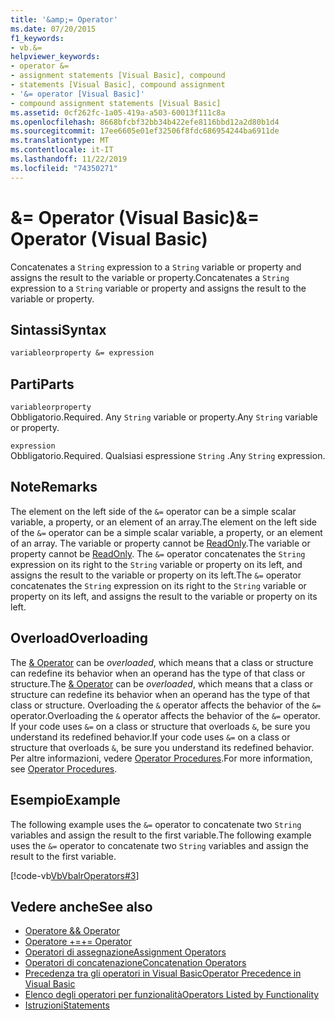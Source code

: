 ```yaml
---
title: '&amp;= Operator'
ms.date: 07/20/2015
f1_keywords:
- vb.&=
helpviewer_keywords:
- operator &=
- assignment statements [Visual Basic], compound
- statements [Visual Basic], compound assignment
- '&= operator [Visual Basic]'
- compound assignment statements [Visual Basic]
ms.assetid: 0cf262fc-1a05-419a-a503-60013f111c8a
ms.openlocfilehash: 8668bfcbf32bb34b422efe8116bbd12a2d80b1d4
ms.sourcegitcommit: 17ee6605e01ef32506f8fdc686954244ba6911de
ms.translationtype: MT
ms.contentlocale: it-IT
ms.lasthandoff: 11/22/2019
ms.locfileid: "74350271"
---
```

# <a name="amp-operator-visual-basic"></a><span data-ttu-id="21d90-102">&amp;= Operator (Visual Basic)</span><span class="sxs-lookup"><span data-stu-id="21d90-102">&amp;= Operator (Visual Basic)</span></span>
<span data-ttu-id="21d90-103">Concatenates a `String` expression to a `String` variable or property and assigns the result to the variable or property.</span><span class="sxs-lookup"><span data-stu-id="21d90-103">Concatenates a `String` expression to a `String` variable or property and assigns the result to the variable or property.</span></span>  
  
## <a name="syntax"></a><span data-ttu-id="21d90-104">Sintassi</span><span class="sxs-lookup"><span data-stu-id="21d90-104">Syntax</span></span>  
  
```vb  
variableorproperty &= expression  
```  
  
## <a name="parts"></a><span data-ttu-id="21d90-105">Parti</span><span class="sxs-lookup"><span data-stu-id="21d90-105">Parts</span></span>  
 `variableorproperty`  
 <span data-ttu-id="21d90-106">Obbligatorio.</span><span class="sxs-lookup"><span data-stu-id="21d90-106">Required.</span></span> <span data-ttu-id="21d90-107">Any `String` variable or property.</span><span class="sxs-lookup"><span data-stu-id="21d90-107">Any `String` variable or property.</span></span>  
  
 `expression`  
 <span data-ttu-id="21d90-108">Obbligatorio.</span><span class="sxs-lookup"><span data-stu-id="21d90-108">Required.</span></span> <span data-ttu-id="21d90-109">Qualsiasi espressione `String` .</span><span class="sxs-lookup"><span data-stu-id="21d90-109">Any `String` expression.</span></span>  
  
## <a name="remarks"></a><span data-ttu-id="21d90-110">Note</span><span class="sxs-lookup"><span data-stu-id="21d90-110">Remarks</span></span>  
 <span data-ttu-id="21d90-111">The element on the left side of the `&=` operator can be a simple scalar variable, a property, or an element of an array.</span><span class="sxs-lookup"><span data-stu-id="21d90-111">The element on the left side of the `&=` operator can be a simple scalar variable, a property, or an element of an array.</span></span> <span data-ttu-id="21d90-112">The variable or property cannot be [ReadOnly](../../../visual-basic/language-reference/modifiers/readonly.md).</span><span class="sxs-lookup"><span data-stu-id="21d90-112">The variable or property cannot be [ReadOnly](../../../visual-basic/language-reference/modifiers/readonly.md).</span></span> <span data-ttu-id="21d90-113">The `&=` operator concatenates the `String` expression on its right to the `String` variable or property on its left, and assigns the result to the variable or property on its left.</span><span class="sxs-lookup"><span data-stu-id="21d90-113">The `&=` operator concatenates the `String` expression on its right to the `String` variable or property on its left, and assigns the result to the variable or property on its left.</span></span>  
  
## <a name="overloading"></a><span data-ttu-id="21d90-114">Overload</span><span class="sxs-lookup"><span data-stu-id="21d90-114">Overloading</span></span>  
 <span data-ttu-id="21d90-115">The [& Operator](../../../visual-basic/language-reference/operators/concatenation-operator.md) can be *overloaded*, which means that a class or structure can redefine its behavior when an operand has the type of that class or structure.</span><span class="sxs-lookup"><span data-stu-id="21d90-115">The [& Operator](../../../visual-basic/language-reference/operators/concatenation-operator.md) can be *overloaded*, which means that a class or structure can redefine its behavior when an operand has the type of that class or structure.</span></span> <span data-ttu-id="21d90-116">Overloading the `&` operator affects the behavior of the `&=` operator.</span><span class="sxs-lookup"><span data-stu-id="21d90-116">Overloading the `&` operator affects the behavior of the `&=` operator.</span></span> <span data-ttu-id="21d90-117">If your code uses `&=` on a class or structure that overloads `&`, be sure you understand its redefined behavior.</span><span class="sxs-lookup"><span data-stu-id="21d90-117">If your code uses `&=` on a class or structure that overloads `&`, be sure you understand its redefined behavior.</span></span> <span data-ttu-id="21d90-118">Per altre informazioni, vedere [Operator Procedures](../../../visual-basic/programming-guide/language-features/procedures/operator-procedures.md).</span><span class="sxs-lookup"><span data-stu-id="21d90-118">For more information, see [Operator Procedures](../../../visual-basic/programming-guide/language-features/procedures/operator-procedures.md).</span></span>  
  
## <a name="example"></a><span data-ttu-id="21d90-119">Esempio</span><span class="sxs-lookup"><span data-stu-id="21d90-119">Example</span></span>  
 <span data-ttu-id="21d90-120">The following example uses the `&=` operator to concatenate two `String` variables and assign the result to the first variable.</span><span class="sxs-lookup"><span data-stu-id="21d90-120">The following example uses the `&=` operator to concatenate two `String` variables and assign the result to the first variable.</span></span>  
  
 [!code-vb[VbVbalrOperators#3](~/samples/snippets/visualbasic/VS_Snippets_VBCSharp/VbVbalrOperators/VB/Class1.vb#3)]  
  
## <a name="see-also"></a><span data-ttu-id="21d90-121">Vedere anche</span><span class="sxs-lookup"><span data-stu-id="21d90-121">See also</span></span>

- [<span data-ttu-id="21d90-122">Operatore &</span><span class="sxs-lookup"><span data-stu-id="21d90-122">& Operator</span></span>](../../../visual-basic/language-reference/operators/concatenation-operator.md)
- [<span data-ttu-id="21d90-123">Operatore +=</span><span class="sxs-lookup"><span data-stu-id="21d90-123">+= Operator</span></span>](../../../visual-basic/language-reference/operators/addition-assignment-operator.md)
- [<span data-ttu-id="21d90-124">Operatori di assegnazione</span><span class="sxs-lookup"><span data-stu-id="21d90-124">Assignment Operators</span></span>](../../../visual-basic/language-reference/operators/assignment-operators.md)
- [<span data-ttu-id="21d90-125">Operatori di concatenazione</span><span class="sxs-lookup"><span data-stu-id="21d90-125">Concatenation Operators</span></span>](../../../visual-basic/language-reference/operators/concatenation-operators.md)
- [<span data-ttu-id="21d90-126">Precedenza tra gli operatori in Visual Basic</span><span class="sxs-lookup"><span data-stu-id="21d90-126">Operator Precedence in Visual Basic</span></span>](../../../visual-basic/language-reference/operators/operator-precedence.md)
- [<span data-ttu-id="21d90-127">Elenco degli operatori per funzionalità</span><span class="sxs-lookup"><span data-stu-id="21d90-127">Operators Listed by Functionality</span></span>](../../../visual-basic/language-reference/operators/operators-listed-by-functionality.md)
- [<span data-ttu-id="21d90-128">Istruzioni</span><span class="sxs-lookup"><span data-stu-id="21d90-128">Statements</span></span>](../../../visual-basic/programming-guide/language-features/statements.md)
